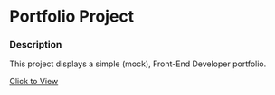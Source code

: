 # Portfolio Project

### Description 

This project displays a simple (mock), Front-End Developer portfolio. 

[Click to View](https://nwhitby.github.io/Portfolio-Project/)
